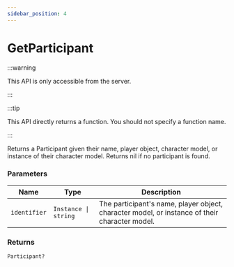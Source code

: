 ```yaml
---
sidebar_position: 4
---
```


# GetParticipant

:::warning

This API is only accessible from the server.

:::

:::tip

This API directly returns a function. You should not specify a function name.

:::

Returns a Participant given their name, player object, character model, or instance of their character model. Returns nil if no participant is found.

### Parameters

| Name | Type | Description |
| --- | --- | --- |
| `identifier` | `Instance \| string` | The participant's name, player object, character model, or instance of their character model. |

### Returns
`Participant?`